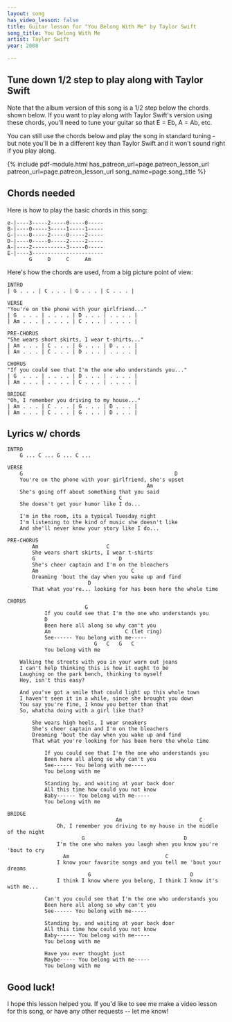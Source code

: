 ```yaml
---
layout: song
has_video_lesson: false
title: Guitar lesson for "You Belong With Me" by Taylor Swift
song_title: You Belong With Me
artist: Taylor Swift
year: 2008

---
```


## Tune down 1/2 step to play along with Taylor Swift

Note that the album version of this song is a 1/2 step below the chords shown below. If you want to play along with Taylor Swift's version using these chords, you'll need to tune your guitar so that E = Eb, A = Ab, etc.

You can still use the chords below and play the song in standard tuning - but note you'll be in a different key than Taylor Swift and it won't sound right if you play along.

{% include pdf-module.html has_patreon_url=page.patreon_lesson_url patreon_url=page.patreon_lesson_url song_name=page.song_title %}

## Chords needed

Here is how to play the basic chords in this song:

    e-|----3-----2-----0-----0-----
    B-|----0-----3-----1-----1-----
    G-|----0-----2-----0-----2-----
    D-|----0-----0-----2-----2-----
    A-|----2-----------3-----0-----
    E-|----3-----------------------
           G     D     C     Am

Here's how the chords are used, from a big picture point of view:

    INTRO
    | G . . . | C . . . | G . . . | C . . . |

    VERSE
    "You're on the phone with your girlfriend..."
    | G  . . . | . . . . | D . . . | . . . . |
    | Am . . . | . . . . | C . . . | . . . . |

    PRE-CHORUS
    "She wears short skirts, I wear t-shirts..."
    | Am . . . | C . . . | G . . . | D . . . |
    | Am . . . | C . . . | D . . . | . . . . |

    CHORUS
    "If you could see that I'm the one who understands you..."
    | G  . . . | . . . . | D . . . | . . . . |
    | Am . . . | . . . . | C . . . | . . . . |

    BRIDGE
    "Oh, I remember you driving to my house..."
    | Am . . . | C . . . | G . . . | D . . . |
    | Am . . . | C . . . | G . . . | D . . . |

## Lyrics w/ chords

    INTRO
        G ... C ... G ... C ...

    VERSE
        G                                                 D
        You're on the phone with your girlfriend, she's upset
                                                 Am
        She's going off about something that you said
                                        C
        She doesn't get your humor like I do...

        I'm in the room, its a typical Tuesday night
        I'm listening to the kind of music she doesn't like
        And she'll never know your story like I do...

    PRE-CHORUS
            Am                      C
            She wears short skirts, I wear t-shirts
            G                           D
            She's cheer captain and I'm on the bleachers
            Am                              C
            Dreaming 'bout the day when you wake up and find
                              D
            That what you're... looking for has been here the whole time

    CHORUS
                             G
                If you could see that I'm the one who understands you
                D                               
                Been here all along so why can't you
                Am                        C (let ring)
                See------ You belong with me-----
                                G   C   G   C
                You belong with me

        Walking the streets with you in your worn out jeans
        I can't help thinking this is how it ought to be
        Laughing on the park bench, thinking to myself
        Hey, isn't this easy?

        And you've got a smile that could light up this whole town
        I haven't seen it in a while, since she brought you down
        You say you're fine, I know you better than that
        So, whatcha doing with a girl like that?

            She wears high heels, I wear sneakers
            She's cheer captain and I'm on the bleachers
            Dreaming 'bout the day when you wake up and find
            That what you're looking for has been here the whole time

                If you could see that I'm the one who understands you
                Been here all along so why can't you
                See------ You belong with me-----
                You belong with me

                Standing by, and waiting at your back door
                All this time how could you not know
                Baby------ You belong with me-----
                You belong with me

    BRIDGE
                                       Am                         C
                    Oh, I remember you driving to my house in the middle of the night
                            G                                D
                    I'm the one who makes you laugh when you know you're 'bout to cry
                      Am                               C
                    I know your favorite songs and you tell me 'bout your dreams
                              G                                D
                    I think I know where you belong, I think I know it's with me...

                Can't you could see that I'm the one who understands you
                Been here all along so why can't you
                See------ You belong with me-----

                Standing by, and waiting at your back door
                All this time how could you not know
                Baby------ You belong with me-----
                You belong with me

                Have you ever thought just
                Maybe----- You belong with me-----
                You belong with me

## Good luck!

I hope this lesson helped you. If you'd like to see me make a video lesson for this song, or have any other requests -- let me know!
